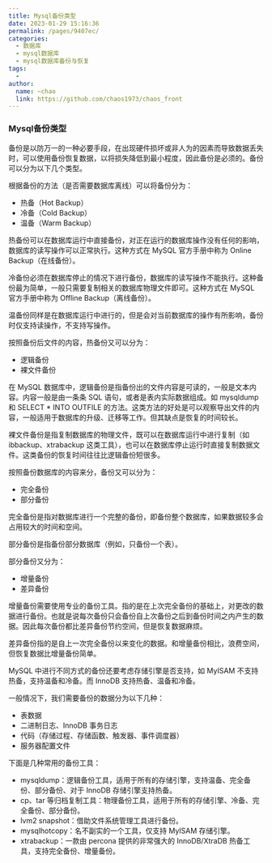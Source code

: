 ```yaml
---
title: Mysql备份类型
date: 2023-01-29 15:16:36
permalink: /pages/9407ec/
categories:
  - 数据库
  - mysql数据库
  - mysql数据库备份与恢复
tags:
  - 
author: 
  name: ~chao
  link: https://github.com/chaos1973/chaos_front
---
```

### Mysql备份类型

备份是以防万一的一种必要手段，在出现硬件损坏或非人为的因素而导致数据丢失时，可以使用备份恢复数据，以将损失降低到最小程度，因此备份是必须的。备份可以分为以下几个类型。  

根据备份的方法（是否需要数据库离线）可以将备份分为：

- 热备（Hot Backup）
- 冷备（Cold Backup）
- 温备（Warm Backup）

  

热备份可以在数据库运行中直接备份，对正在运行的数据库操作没有任何的影响，数据库的读写操作可以正常执行。这种方式在 MySQL 官方手册中称为 Online Backup（在线备份）。  

冷备份必须在数据库停止的情况下进行备份，数据库的读写操作不能执行。这种备份最为简单，一般只需要复制相关的数据库物理文件即可。这种方式在 MySQL 官方手册中称为 Offline Backup（离线备份）。  

温备份同样是在数据库运行中进行的，但是会对当前数据库的操作有所影响，备份时仅支持读操作，不支持写操作。  

按照备份后文件的内容，热备份又可以分为：

- 逻辑备份
- 裸文件备份

  

在 MySQL 数据库中，逻辑备份是指备份出的文件内容是可读的，一般是文本内容。内容一般是由一条条 SQL 语句，或者是表内实际数据组成。如 mysqldump 和 SELECT \* INTO OUTFILE 的方法。这类方法的好处是可以观察导出文件的内容，一般适用于数据库的升级、迁移等工作。但其缺点是恢复的时间较长。  

裸文件备份是指复制数据库的物理文件，既可以在数据库运行中进行复制（如 ibbackup、xtrabackup 这类工具），也可以在数据库停止运行时直接复制数据文件。这类备份的恢复时间往往比逻辑备份短很多。  

按照备份数据库的内容来分，备份又可以分为：

- 完全备份
- 部分备份

  

完全备份是指对数据库进行一个完整的备份，即备份整个数据库，如果数据较多会占用较大的时间和空间。  

部分备份是指备份部分数据库（例如，只备份一个表）。  

部分备份又分为：  

- 增量备份
- 差异备份

  

增量备份需要使用专业的备份工具。指的是在上次完全备份的基础上，对更改的数据进行备份。也就是说每次备份只会备份自上次备份之后到备份时间之内产生的数据。因此每次备份都比差异备份节约空间，但是恢复数据麻烦。  

差异备份指的是自上一次完全备份以来变化的数据。和增量备份相比，浪费空间，但恢复数据比增量备份简单。  

MySQL 中进行不同方式的备份还要考虑存储引擎是否支持，如 MyISAM 不支持热备，支持温备和冷备。而 InnoDB 支持热备、温备和冷备。  

一般情况下，我们需要备份的数据分为以下几种：

- 表数据
- 二进制日志、InnoDB 事务日志
- 代码（存储过程、存储函数、触发器、事件调度器）
- 服务器配置文件

  

下面是几种常用的备份工具：

- mysqldump：逻辑备份工具，适用于所有的存储引擎，支持温备、完全备份、部分备份、对于 InnoDB 存储引擎支持热备。
- cp、tar 等归档复制工具：物理备份工具，适用于所有的存储引擎、冷备、完全备份、部分备份。
- lvm2 snapshot：借助文件系统管理工具进行备份。
- mysqlhotcopy：名不副实的一个工具，仅支持 MyISAM 存储引擎。
- xtrabackup：一款由 percona 提供的非常强大的 InnoDB/XtraDB 热备工具，支持完全备份、增量备份。